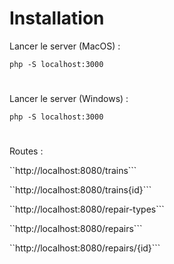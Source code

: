 
# Installation

Lancer le server (MacOS) :

```php -S localhost:3000```

#

Lancer le server (Windows) :

```php -S localhost:3000```

#

Routes :

``http://localhost:8080/trains```

``http://localhost:8080/trains{id}```

``http://localhost:8080/repair-types```

``http://localhost:8080/repairs```

``http://localhost:8080/repairs/{id}```
